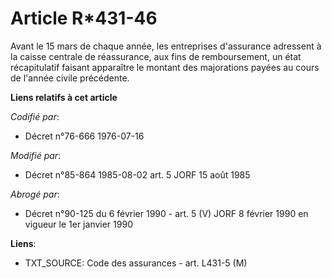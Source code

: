 # Article R*431-46

Avant le 15 mars de chaque année, les entreprises d'assurance adressent à la caisse centrale de réassurance, aux fins de
remboursement, un état récapitulatif faisant apparaître le montant des majorations payées au cours de l'année civile
précédente.

**Liens relatifs à cet article**

_Codifié par_:

  - Décret n°76-666 1976-07-16

_Modifié par_:

  - Décret n°85-864 1985-08-02 art. 5 JORF 15 août 1985

_Abrogé par_:

  - Décret n°90-125 du 6 février 1990 - art. 5 (V) JORF 8 février 1990 en vigueur le 1er janvier 1990

**Liens**:

  - TXT_SOURCE: Code des assurances - art. L431-5 (M)
